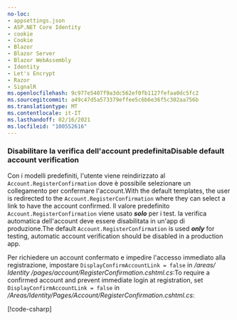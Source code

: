 ```yaml
---
no-loc:
- appsettings.json
- ASP.NET Core Identity
- cookie
- Cookie
- Blazor
- Blazor Server
- Blazor WebAssembly
- Identity
- Let's Encrypt
- Razor
- SignalR
ms.openlocfilehash: 9c977e5407f9a3dc562ef0fb1127fefaa0dc5fc2
ms.sourcegitcommit: a49c47d5a573379effee5c6b6e36f5c302aa756b
ms.translationtype: MT
ms.contentlocale: it-IT
ms.lasthandoff: 02/16/2021
ms.locfileid: "100552616"
---
```

<a name="ddav"></a>
### <a name="disable-default-account-verification"></a><span data-ttu-id="676cf-101">Disabilitare la verifica dell'account predefinita</span><span class="sxs-lookup"><span data-stu-id="676cf-101">Disable default account verification</span></span>

<span data-ttu-id="676cf-102">Con i modelli predefiniti, l'utente viene reindirizzato al `Account.RegisterConfirmation` dove è possibile selezionare un collegamento per confermare l'account.</span><span class="sxs-lookup"><span data-stu-id="676cf-102">With the default templates, the user is redirected to the `Account.RegisterConfirmation` where they can select a link to have the account confirmed.</span></span> <span data-ttu-id="676cf-103">Il valore predefinito `Account.RegisterConfirmation` viene usato ***solo*** per i test. la verifica automatica dell'account deve essere disabilitata in un'app di produzione.</span><span class="sxs-lookup"><span data-stu-id="676cf-103">The default `Account.RegisterConfirmation` is used ***only*** for testing, automatic account verification should be disabled in a production app.</span></span>

<span data-ttu-id="676cf-104">Per richiedere un account confermato e impedire l'accesso immediato alla registrazione, impostare `DisplayConfirmAccountLink = false` in */areas/ Identity /pages/account/RegisterConfirmation.cshtml.cs*:</span><span class="sxs-lookup"><span data-stu-id="676cf-104">To require a confirmed account and prevent immediate login at registration, set `DisplayConfirmAccountLink = false` in */Areas/Identity/Pages/Account/RegisterConfirmation.cshtml.cs*:</span></span>

[!code-csharp[](~/security/authentication/identity/sample/WebApp3/Areas/Identity/Pages/Account/RegisterConfirmation.cshtml.cs?name=snippet&highlight=34)]